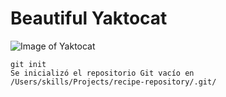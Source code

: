 # Beautiful Yaktocat

![Image of Yaktocat](https://octodex.github.com/images/yaktocat.png)

 
 ``` 
 git init 
Se inicializó el repositorio Git vacío en /Users/skills/Projects/recipe-repository/.git/ 
```
